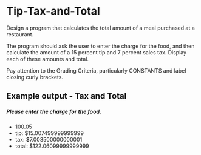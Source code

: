# Tip-Tax-and-Total
Design a program that calculates the total amount of a meal purchased at a restaurant. 

The program should ask the user to enter the charge for the food, and then calculate the amount of a 15 percent tip and 7 percent sales tax.  Display each of these amounts and total. 

Pay attention to the Grading Criteria, particularly CONSTANTS and label closing curly brackets. 

## Example output - Tax and Total

##### Please enter the charge for the food.
* 100.05
* tip: $15.007499999999999
* tax: $7.003500000000001
* total: $122.06099999999999
